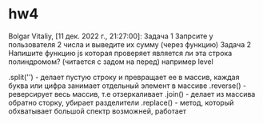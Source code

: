 # hw4
 Bolgar Vitaliy, [11 дек. 2022 г., 21:27:00]: Задача 1 Запрсите у пользователя 2 числа и выведите их сумму (через функцию)  Задача 2 Напишите функцию js которая проверяет является ли эта строка полиндромом? (читается с задом на перед)  например level

 .split('') - делает пустую строку и превращает ее в массив, каждая буква или цифра занимает отдельный элемент в массиве
 .reverse() - реверсирует весь массив, т.е отзеркаливает
 .join() - делает из массива обратно сторку, убирает разделители
 .replace() - метод, который обхватывает большой спектр возможней, работает
